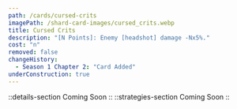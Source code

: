```yaml
---
path: /cards/cursed-crits
imagePath: /shard-card-images/cursed_crits.webp
title: Cursed Crits
description: "[N Points]: Enemy [headshot] damage -Nx5%."
cost: "n"
removed: false
changeHistory:
  - Season 1 Chapter 2: "Card Added"
underConstruction: true
---
```

::details-section
Coming Soon
::
::strategies-section
Coming Soon
::